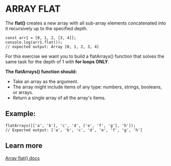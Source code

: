 # ARRAY FLAT

The **flat()** creates a new array with all sub-array elements concatenated into it recursively up to the specified depth.

```JS
const arr1 = [0, 1, 2, [3, 4]];
console.log(arr1.flat());
// expected output: Array [0, 1, 2, 3, 4]
```

For this exercise we want you to build a flatArrays() function that solves the same task
for the depth of 1 with **for loops ONLY**.

**The flatArrays() function should:**

- Take an array as the argument.
- The array might include items of any type: numbers, strings, booleans, or arrays.
- Return a single array of all the array's items.

## Example:

```JS
flatArrays([['a', 'b'], 'c', 'd', ['e', 'f', 'g'], 'h']);
// Expected output: ['a', 'b', 'c', 'd', 'e', 'f', 'g', 'h']
```

## Learn more

[Array flat() docs](https://developer.mozilla.org/en-US/docs/Web/JavaScript/Reference/Global_Objects/Array/flat)
